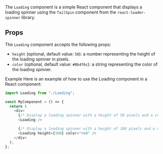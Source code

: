 The `Loading` component is a simple React component that displays a loading spinner using the `TailSpin` component from the `react-loader-spinner` library.

## Props

The `Loading` component accepts the following props:

- `height` (optional, default value: `50`): a number representing the height of the loading spinner in pixels.
- `color` (optional, default value: `#0b4f6c`): a string representing the color of the loading spinner.

Example
Here is an example of how to use the Loading component in a React component:

```js
import Loading from "./Loading";

const MyComponent = () => {
  return (
    <div>
      {/* Display a loading spinner with a height of 50 pixels and a color of #0b4f6c */}
      <Loading />

      {/* Display a loading spinner with a height of 100 pixels and a color of red */}
      <Loading height={100} color="red" />
    </div>
  );
};
```
